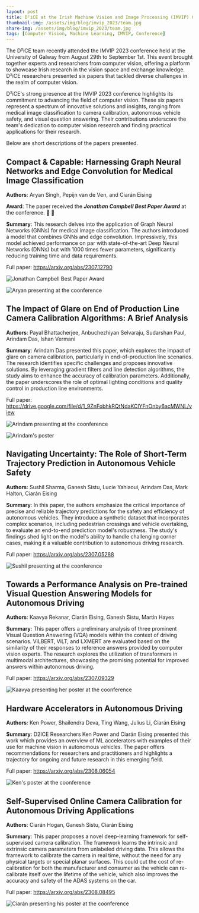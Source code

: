 ```yaml
---
layout: post
title: D²iCE at the Irish Machine Vision and Image Processing (IMVIP) Conference
thumbnail-img: /assets/img/blog/imvip_2023/team.jpg
share-img: /assets/img/blog/imvip_2023/team.jpg
tags: [Computer Vision, Machine Learning, IMVIP, Conference]
---
```


The D²iCE team recently attended the IMVIP 2023 conference held at the University of Galway from August 29th to September 1st. This event brought together experts and researchers from computer vision, offering a platform to showcase Irish research in the vision space and exchange knowledge. D²iCE researchers presented six papers that tackled diverse challenges in the realm of computer vision.

D²iCE's strong presence at the IMVIP 2023 conference highlights its commitment to advancing the field of computer vision. These six papers represent a spectrum of innovative solutions and insights, ranging from medical image classification to camera calibration, autonomous vehicle safety, and visual question answering. Their contributions underscore the team's dedication to computer vision research and finding practical applications for their research.

Below are short descriptions of the papers presented.

## Compact & Capable: Harnessing Graph Neural Networks and Edge Convolution for Medical Image Classification
**Authors**: Aryan Singh, Pepijn van de Ven, and Ciarán Eising

**Award**: The paper received the **_Jonathan Campbell Best Paper Award_** at the conference. :tada: :tada:

**Summary**: This research delves into the application of Graph Neural Networks (GNNs) for medical image classification. The authors introduced a model that combines GNNs and edge convolution. Impressively, this model achieved performance on par with state-of-the-art Deep Neural Networks (DNNs) but with 1000 times fewer parameters, significantly reducing training time and data requirements.

Full paper: <https://arxiv.org/abs/2307.12790>

![Jonathan Campbell Best Paper Award](/assets/img/blog/imvip_2023/1693598680332.jpg)

![Aryan presenting at the coonference](/assets/img/blog/imvip_2023/57bba892-f181-431a-b24b-569b60518572.jpg)

## The Impact of Glare on End of Production Line Camera Calibration Algorithms: A Brief Analysis
**Authors**: Payal Bhattacherjee, Anbuchezhiyan Selvaraju, Sudarshan Paul, Arindam Das, Ishan Vermani

**Summary**: Arindam Das presented this paper, which explores the impact of glare on camera calibration, particularly in end-of-production line scenarios. The research identifies specific challenges and proposes innovative solutions. By leveraging gradient filters and line detection algorithms, the study aims to enhance the accuracy of calibration parameters. Additionally, the paper underscores the role of optimal lighting conditions and quality control in production line environments.

Full paper: <https://drive.google.com/file/d/1_9ZnFobhkRQtNdaKClYFnOnby6acMWNL/view>

![Arindam presenting at the coonference](/assets/img/blog/imvip_2023/1693502501072.jpg)

![Arindam's poster](/assets/img/blog/imvip_2023/1693502501331.jpg)

## Navigating Uncertainty: The Role of Short-Term Trajectory Prediction in Autonomous Vehicle Safety
**Authors**: Sushil Sharma, Ganesh Sistu, Lucie Yahiaoui, Arindam Das, Mark Halton, Ciarán Eising

**Summary**: In this paper, the authors emphasize the critical importance of precise and reliable trajectory predictions for the safety and efficiency of autonomous vehicles. They introduce a synthetic dataset that incorporates complex scenarios, including pedestrian crossings and vehicle overtaking, to evaluate an end-to-end prediction model's robustness. The study's findings shed light on the model's ability to handle challenging corner cases, making it a valuable contribution to autonomous driving research.

Full paper: <https://arxiv.org/abs/2307.05288>

![Sushil presenting at the coonference](/assets/img/blog/imvip_2023/20230901_094220.jpg)

## Towards a Performance Analysis on Pre-trained Visual Question Answering Models for Autonomous Driving
**Authors**: Kaavya Rekanar, Ciarán Eising, Ganesh Sistu, Martin Hayes

**Summary**: This paper offers a preliminary analysis of three prominent Visual Question Answering (VQA) models within the context of driving scenarios. ViLBERT, ViLT, and LXMERT are evaluated based on the similarity of their responses to reference answers provided by computer vision experts. The research explores the utilization of transformers in multimodal architectures, showcasing the promising potential for improved answers within autonomous driving.

Full paper: <https://arxiv.org/abs/2307.09329>

![Kaavya presenting her poster at the coonference](/assets/img/blog/imvip_2023/1693773768335.jpg)

## Hardware Accelerators in Autonomous Driving
**Authors**: Ken Power, Shailendra Deva, Ting Wang, Julius Li, Ciarán Eising

**Summary**: D2ICE Researchers Ken Power and Ciarán Eising presented this work which provides an overview of ML accelerators with examples of their use for machine vision in autonomous vehicles. The paper offers recommendations for researchers and practitioners and highlights a trajectory for ongoing and future research in this emerging field.

Full paper: <https://arxiv.org/abs/2308.06054>

![Ken's poster at the coonference](/assets/img/blog/imvip_2023/1693574758851.jpg)

## Self-Supervised Online Camera Calibration for Autonomous Driving Applications
**Authors**: Ciarán Hogan, Ganesh Sistu, Ciarán Eising

**Summary**: This paper proposes a novel deep-learning framework for self-supervised camera calibration. The framework learns the intrinsic and extrinsic camera parameters from unlabeled driving data. This allows the framework to calibrate the camera in real time, without the need for any physical targets or special planar surfaces. This could cut the cost of re-calibration for both the manufacturer and consumer as the vehicle can re-calibrate itself over the lifetime of the vehicle, which also improves the accuracy and safety of the ADAS systems on the car.

Full paper: <https://arxiv.org/abs/2308.08495>

![Ciarán presenting his poster at the coonference](/assets/img/blog/imvip_2023/1693654426783.jpg)
